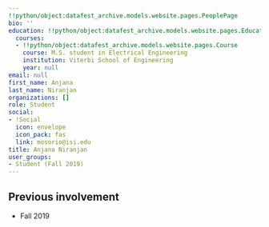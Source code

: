 ```yaml
---
!!python/object:datafest_archive.models.website.pages.PeoplePage
bio: ''
education: !!python/object:datafest_archive.models.website.pages.Education
  courses:
  - !!python/object:datafest_archive.models.website.pages.Course
    course: M.S. student in Electrical Engineering
    institution: Viterbi School of Engineering
    year: null
email: null
first_name: Anjana
last_name: Niranjan
organizations: []
role: Student
social:
- !Social
  icon: envelope
  icon_pack: fas
  link: mosorio@isi.edu
title: Anjana Niranjan
user_groups:
- Student (Fall 2019)
---
```



## Previous involvement

* Fall 2019

